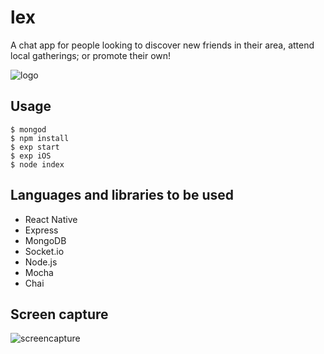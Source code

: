 # lex
A chat app for people looking to discover new friends in their area, attend local gatherings; or promote their own!

![logo](https://user-images.githubusercontent.com/14259747/42256128-31a9ca1a-7f04-11e8-8138-09dd2394340f.PNG)

## Usage

```
$ mongod
$ npm install
$ exp start
$ exp iOS
$ node index
```

## Languages and libraries to be used
- React Native
- Express
- MongoDB
- Socket.io
- Node.js
- Mocha
- Chai

## Screen capture
![screencapture](https://user-images.githubusercontent.com/14259747/42579654-a59a6ed2-84dd-11e8-8aa6-d7ddb64091c8.gif)
